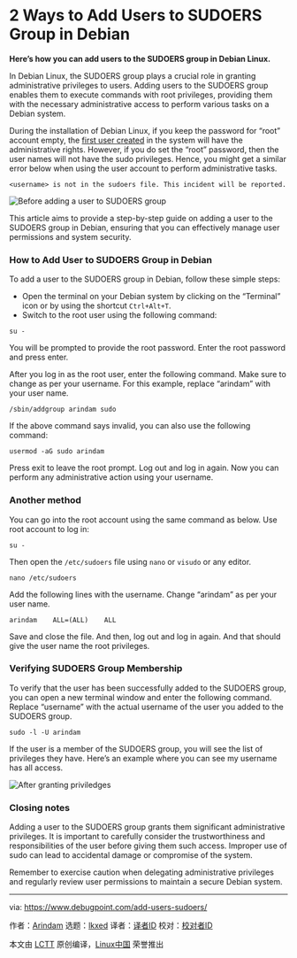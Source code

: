 [#]: subject: "2 Ways to Add Users to SUDOERS Group in Debian"
[#]: via: "https://www.debugpoint.com/add-users-sudoers/"
[#]: author: "Arindam https://www.debugpoint.com/author/admin1/"
[#]: collector: "lkxed"
[#]: translator: "geekpi"
[#]: reviewer: " "
[#]: publisher: " "
[#]: url: " "

2 Ways to Add Users to SUDOERS Group in Debian
======

**Here’s how you can add users to the SUDOERS group in Debian Linux.**

In Debian Linux, the SUDOERS group plays a crucial role in granting administrative privileges to users. Adding users to the SUDOERS group enables them to execute commands with root privileges, providing them with the necessary administrative access to perform various tasks on a Debian system.

During the installation of Debian Linux, if you keep the password for “root” account empty, the [first user created][1] in the system will have the administrative rights. However, if you do set the “root” password, then the user names will not have the sudo privileges. Hence, you might get a similar error below when using the user account to perform administrative tasks.

```
<username> is not in the sudoers file. This incident will be reported.
```

![Before adding a user to SUDOERS group][2]

This article aims to provide a step-by-step guide on adding a user to the SUDOERS group in Debian, ensuring that you can effectively manage user permissions and system security.

### How to Add User to SUDOERS Group in Debian

To add a user to the SUDOERS group in Debian, follow these simple steps:

- Open the terminal on your Debian system by clicking on the “Terminal” icon or by using the shortcut `Ctrl+Alt+T`.
- Switch to the root user using the following command:

```
su -
```

You will be prompted to provide the root password. Enter the root password and press enter.

After you log in as the root user, enter the following command. Make sure to change as per your username. For this example, replace “arindam” with your user name.

```
/sbin/addgroup arindam sudo
```

If the above command says invalid, you can also use the following command:

```
usermod -aG sudo arindam
```

Press exit to leave the root prompt. Log out and log in again. Now you can perform any administrative action using your username.

### Another method

You can go into the root account using the same command as below. Use root account to log in:

```
su -
```

Then open the `/etc/sudoers` file using `nano` or `visudo` or any editor.

```
nano /etc/sudoers
```

Add the following lines with the username. Change “arindam” as per your user name.

```
arindam    ALL=(ALL)    ALL
```

Save and close the file. And then, log out and log in again. And that should give the user name the root privileges.

### Verifying SUDOERS Group Membership

To verify that the user has been successfully added to the SUDOERS group, you can open a new terminal window and enter the following command. Replace “username” with the actual username of the user you added to the SUDOERS group.

```
sudo -l -U arindam
```

If the user is a member of the SUDOERS group, you will see the list of privileges they have. Here’s an example where you can see my username has all access.

![After granting priviledges][3]

### Closing notes

Adding a user to the SUDOERS group grants them significant administrative privileges. It is important to carefully consider the trustworthiness and responsibilities of the user before giving them such access. Improper use of sudo can lead to accidental damage or compromise of the system.

Remember to exercise caution when delegating administrative privileges and regularly review user permissions to maintain a secure Debian system.

--------------------------------------------------------------------------------

via: https://www.debugpoint.com/add-users-sudoers/

作者：[Arindam][a]
选题：[lkxed][b]
译者：[译者ID](https://github.com/译者ID)
校对：[校对者ID](https://github.com/校对者ID)

本文由 [LCTT](https://github.com/LCTT/TranslateProject) 原创编译，[Linux中国](https://linux.cn/) 荣誉推出

[a]: https://www.debugpoint.com/author/admin1/
[b]: https://github.com/lkxed/
[1]: https://www.debian.org/releases/stable/amd64/ch06s03.en.html#user-setup-root
[2]: https://www.debugpoint.com/wp-content/uploads/2023/06/Before-adding-a-user-to-SUDOERS-group.png
[3]: https://www.debugpoint.com/wp-content/uploads/2023/06/After-granting-priviledges.png